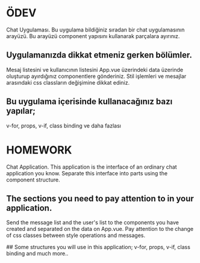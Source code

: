 # ÖDEV

Chat Uygulaması. Bu uygulama bildiğiniz sıradan bir chat uygulamasının arayüzü. Bu arayüzü component yapısını kullanarak parçalara ayırınız.

## Uygulamanızda dikkat etmeniz gerken bölümler.

Mesaj listesini ve kullanıcının listesini App.vue üzerindeki data üzerinde oluşturup ayırdığınız componentlere gönderiniz. Stil işlemleri ve mesajlar arasındaki css classların değişimine dikkat ediniz.

## Bu uygulama içerisinde kullanacağınız bazı yapılar;

v-for, props, v-if, class binding ve daha fazlası

# HOMEWORK

Chat Application. This application is the interface of an ordinary chat application you know. Separate this interface into parts using the component structure.

## The sections you need to pay attention to in your application.

Send the message list and the user's list to the components you have created and separated on the data on App.vue. Pay attention to the change of css classes between style operations and messages.

## Some structures you will use in this application;
v-for, props, v-if, class binding and much more..
